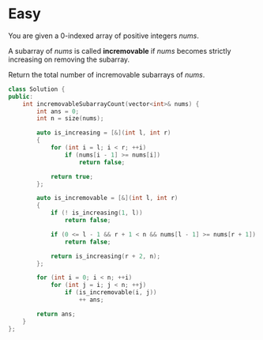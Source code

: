 # Easy

You are given a 0-indexed array of positive integers $nums$.

A subarray of $nums$ is called __incremovable__ if $nums$ becomes strictly increasing on removing the subarray.

Return the total number of incremovable subarrays of $nums$.

```cpp
class Solution {
public:
    int incremovableSubarrayCount(vector<int>& nums) {
        int ans = 0;
        int n = size(nums);

        auto is_increasing = [&](int l, int r)
        {
            for (int i = l; i < r; ++i)
                if (nums[i - 1] >= nums[i])
                    return false;

            return true;
        };

        auto is_incremovable = [&](int l, int r)
        {
            if (! is_increasing(1, l))
                return false;

            if (0 <= l - 1 && r + 1 < n && nums[l - 1] >= nums[r + 1])
                return false;

            return is_increasing(r + 2, n);
        };

        for (int i = 0; i < n; ++i)
            for (int j = i; j < n; ++j)
                if (is_incremovable(i, j))
                    ++ ans;

        return ans;
    }
};
```
